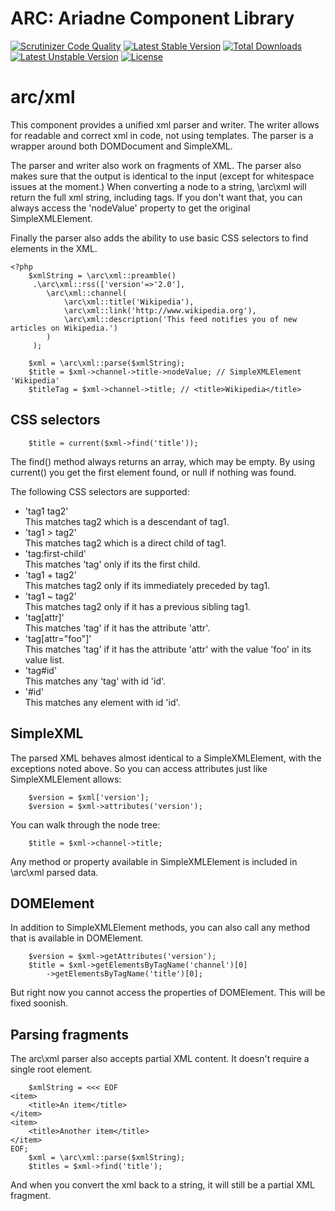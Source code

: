 ARC: Ariadne Component Library 
==============================

[![Scrutinizer Code Quality](https://scrutinizer-ci.com/g/Ariadne-CMS/arc-xml/badges/quality-score.png?b=master)](https://scrutinizer-ci.com/g/Ariadne-CMS/arc-xml/?branch=master)
[![Latest Stable Version](https://poser.pugx.org/arc/xml/v/stable.svg)](https://packagist.org/packages/arc/xml)
[![Total Downloads](https://poser.pugx.org/arc/xml/downloads.svg)](https://packagist.org/packages/arc/xml)
[![Latest Unstable Version](https://poser.pugx.org/arc/xml/v/unstable.svg)](https://packagist.org/packages/arc/xml)
[![License](https://poser.pugx.org/arc/xml/license.svg)](https://packagist.org/packages/arc/xml)

arc/xml
=======

This component provides a unified xml parser and writer. The writer allows for readable and correct xml in code, not using templates. The parser is a wrapper around both DOMDocument and SimpleXML. 

The parser and writer also work on fragments of XML. The parser also makes sure that the output is identical to the input (except for whitespace issues at the moment.)
When converting a node to a string, \arc\xml will return the full xml string, including tags. If you don't want that, you can always access the 'nodeValue' property to get the original SimpleXMLElement.

Finally the parser also adds the ability to use basic CSS selectors to find elements in the XML.

```php5
<?php
	$xmlString = \arc\xml::preamble()
	 .\arc\xml::rss(['version'=>'2.0'],
	 	\arc\xml::channel(
	 		\arc\xml::title('Wikipedia'),
	 		\arc\xml::link('http://www.wikipedia.org'),
	 		\arc\xml::description('This feed notifies you of new articles on Wikipedia.')
	 	)
	 );
```

```php5
	$xml = \arc\xml::parse($xmlString);
	$title = $xml->channel->title->nodeValue; // SimpleXMLElement 'Wikipedia'
	$titleTag = $xml->channel->title; // <title>Wikipedia</title>
```

CSS selectors
-------------

```php5
	$title = current($xml->find('title'));
```

The find() method always returns an array, which may be empty. By using current() you get the first element found, or null if nothing was found.

The following CSS selectors are supported:

- 'tag1 tag2'<br>
  This matches tag2 which is a descendant of tag1.
- 'tag1 > tag2'<br>
  This matches tag2 which is a direct child of tag1.
- 'tag:first-child'<br>
  This matches 'tag' only if its the first child.
- 'tag1 + tag2'<br>
  This matches tag2 only if its immediately preceded by tag1.
- 'tag1 ~ tag2'<br>
  This matches tag2 only if it has a previous sibling tag1.
- 'tag[attr]'<br>
  This matches 'tag' if it has the attribute 'attr'.
- 'tag[attr="foo"]'<br>
  This matches 'tag' if it has the attribute 'attr' with the value 'foo' in its value list.
- 'tag#id'<br>
  This matches any 'tag' with id 'id'.
- '#id'<br>
  This matches any element with id 'id'.

SimpleXML
---------

The parsed XML behaves almost identical to a SimpleXMLElement, with the exceptions noted above. So you can access attributes just like SimpleXMLElement allows:

```php5
	$version = $xml['version'];
	$version = $xml->attributes('version');
```

You can walk through the node tree:

```php5
	$title = $xml->channel->title;
```

Any method or property available in SimpleXMLElement is included in \arc\xml parsed data.

DOMElement
----------

In addition to SimpleXMLElement methods, you can also call any method that is available in DOMElement.

```php5
	$version = $xml->getAttributes('version');
	$title = $xml->getElementsByTagName('channel')[0]
		->getElementsByTagName('title')[0];
```

But right now you cannot access the properties of DOMElement. This will be fixed soonish.

Parsing fragments
-----------------

The arc\xml parser also accepts partial XML content. It doesn't require a single root element. 

```php5
    $xmlString = <<< EOF
<item>
	<title>An item</title>
</item>
<item>
	<title>Another item</title>
</item>
EOF;
	$xml = \arc\xml::parse($xmlString);
	$titles = $xml->find('title');
```

And when you convert the xml back to a string, it will still be a partial XML fragment.
